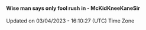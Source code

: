 #### Wise man says only fool rush in - McKidKneeKaneSir
Updated on 03/04/2023 - 16:10:27 (UTC) Time Zone
